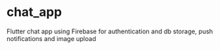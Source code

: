 # chat_app
Flutter chat app using Firebase for authentication and db storage, push notifications and image upload
